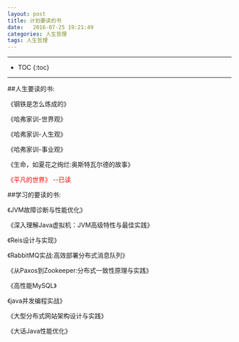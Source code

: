 ```yaml
---
layout: post
title: 计划要读的书
date:   2016-07-25 19:21:49
categories: 人生哲理
tags: 人生哲理
---
```

*****
* TOC
{:toc}
*****
##人生要读的书: 

《钢铁是怎么炼成的》

《哈弗家训-世界观》

《哈弗家训-人生观》

《哈弗家训-事业观》

《生命，如夏花之绚烂:奥斯特瓦尔德的故事》

 <font color='red'>《平凡的世界》 --已读</font>

##学习的要读的书: 

《JVM故障诊断与性能优化》

《深入理解Java虚拟机：JVM高级特性与最佳实践》

《Reis设计与实现》

《RabbitMQ实战:高效部署分布式消息队列》

《从Paxos到Zookeeper:分布式一致性原理与实践》

《高性能MySQL》
 
《java并发编程实战》

《大型分布式网站架构设计与实践》

《大话Java性能优化》

